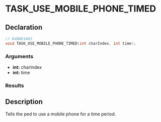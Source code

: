 # TASK_USE_MOBILE_PHONE_TIMED

## Declaration
```cpp
// 0xBAD1A62
void TASK_USE_MOBILE_PHONE_TIMED(int charIndex, int time);
```

### Arguments
- **int:** charIndex
- **int:** time

### Results

## Description
Tells the ped to use a mobile phone for a time period.